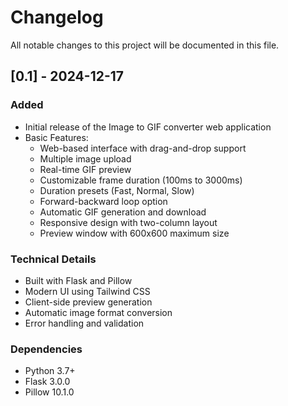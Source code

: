 # Changelog

All notable changes to this project will be documented in this file.

## [0.1] - 2024-12-17

### Added
- Initial release of the Image to GIF converter web application
- Basic Features:
  - Web-based interface with drag-and-drop support
  - Multiple image upload
  - Real-time GIF preview
  - Customizable frame duration (100ms to 3000ms)
  - Duration presets (Fast, Normal, Slow)
  - Forward-backward loop option
  - Automatic GIF generation and download
  - Responsive design with two-column layout
  - Preview window with 600x600 maximum size

### Technical Details
- Built with Flask and Pillow
- Modern UI using Tailwind CSS
- Client-side preview generation
- Automatic image format conversion
- Error handling and validation

### Dependencies
- Python 3.7+
- Flask 3.0.0
- Pillow 10.1.0
